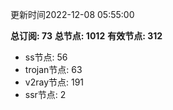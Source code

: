 更新时间2022-12-08 05:55:00

**总订阅: 73**
**总节点: 1012**
**有效节点: 312**
- ss节点: 56
- trojan节点: 63
- v2ray节点: 191
- ssr节点: 2
